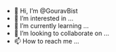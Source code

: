 - 👋 Hi, I’m @GouravBist
- 👀 I’m interested in ...
- 🌱 I’m currently learning ...
- 💞️ I’m looking to collaborate on ...
- 📫 How to reach me ...

<!---
GouravBist/GouravBist is a ✨ special ✨ repository because its `README.md` (this file) appears on your GitHub profile.
You can click the Preview link to take a look at your changes.
--->
